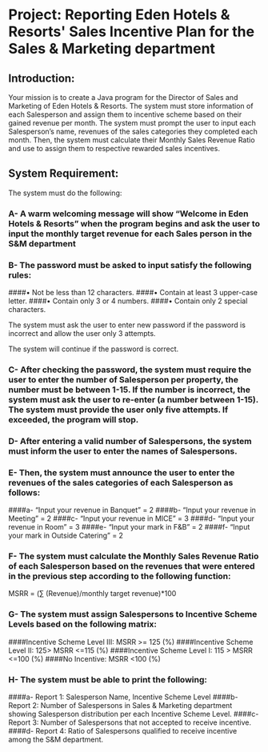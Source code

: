 # Project: Reporting Eden Hotels & Resorts' Sales Incentive Plan for the Sales & Marketing department



## Introduction:

Your mission is to create a Java program for the Director of Sales and Marketing of Eden Hotels & Resorts. The system must store information of each Salesperson and assign them to incentive scheme based on their gained revenue per month. The system must prompt the user to input each Salesperson’s name, revenues of the sales categories they completed each month. Then, the system must calculate their Monthly Sales Revenue Ratio and use to assign them to respective rewarded sales incentives.

## System Requirement:

The system must do the following:

### A-	A warm welcoming message will show “Welcome in Eden Hotels & Resorts” when the program begins and ask the user to input the monthly target revenue for each Sales person in the S&M department


### B-	The password must be asked to input satisfy the following rules:

####•	Not be less than 12 characters.
####•	Contain at least 3 upper-case letter.
####•	Contain only 3 or 4 numbers.
####•	Contain only 2 special characters.

The system must ask the user to enter new password if the password is incorrect and allow the user only 3 attempts.

The system will continue if the password is correct.


### C-	After checking the password, the system must require the user to enter the number of Salesperson per property, the number must be between 1-15. If the number is incorrect, the system must ask the user to re-enter (a number between 1-15). The system must provide the user only five attempts. If exceeded, the program will stop.


### D-	 After entering a valid number of Salespersons, the system must inform the user to enter the names of Salespersons.


### E-	Then, the system must announce the user to enter the revenues of the sales categories of each Salesperson as follows:

####a-	“Input your revenue in Banquet” = 2
####b-	“Input your revenue in Meeting” = 2
####c-	“Input your revenue in MICE” = 3 
####d-	“Input your revenue in Room” = 3 
####e-	“Input your mark in F&B” = 2 
####f-   “Input your mark in Outside Catering” = 2


### F-	The system must calculate the Monthly Sales Revenue Ratio of each Salesperson based on the revenues that were entered in the previous step according to the following function:

MSRR = (∑ (Revenue)/monthly target revenue)*100


### G-	The system must assign Salespersons to Incentive Scheme Levels based on the following matrix:

####Incentive Scheme Level III: MSRR >= 125 (%)
####Incentive Scheme Level II: 125> MSRR <=115 (%)
####Incentive Scheme Level I: 115 > MSRR <=100 (%)
####No Incentive: MSRR <100 (%)


### H-	The system must be able to print the following:

####a-	Report 1: Salesperson Name, Incentive Scheme Level
####b-	Report 2: Number of Salespersons in Sales & Marketing department showing Salesperson distribution per each Incentive Scheme Level.
####c-	Report 3: Number of Salespersons that not accepted to receive incentive.
####d-	Report 4: Ratio of Salespersons qualified to receive incentive among the S&M department.
